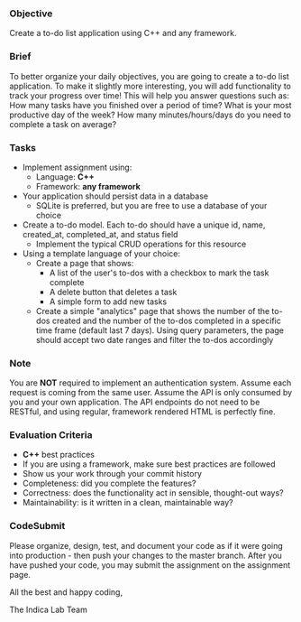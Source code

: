 ### Objective

Create a to-do list application using C++ and any framework.

### Brief

To better organize your daily objectives, you are going to create a to-do list application. To make it slightly more interesting, you will add functionality to track
your progress over time! This will help you answer questions such as: How many tasks have you finished over a period of time? What is your most productive day of the week? How many minutes/hours/days do you need to complete a task on average?

### Tasks

-   Implement assignment using:
    -   Language: **C++**
    -   Framework: **any framework**
-   Your application should persist data in a database
    -   SQLite is preferred, but you are free to use a database of your choice
-   Create a to-do model. Each to-do should have a unique id, name, created_at, completed_at, and status field
    -   Implement the typical CRUD operations for this resource
-   Using a template language of your choice:
    -   Create a page that shows:
        -   A list of the user's to-dos with a checkbox to mark the task complete
        -   A delete button that deletes a task
        -   A simple form to add new tasks
    -   Create a simple "analytics" page that shows the number of the to-dos created and the number of the to-dos completed in a specific time frame (default last 7 days). Using query parameters, the page should accept two date ranges and filter the to-dos accordingly

### Note

You are **NOT** required to implement an authentication system. Assume each request is coming from the same user. Assume the API is only consumed by you and your own application. The API endpoints do not need to be RESTful, and using regular, framework rendered HTML is perfectly fine.

### Evaluation Criteria

-   **C++** best practices
-   If you are using a framework, make sure best practices are followed
-   Show us your work through your commit history
-   Completeness: did you complete the features?
-   Correctness: does the functionality act in sensible, thought-out ways?
-   Maintainability: is it written in a clean, maintainable way?

### CodeSubmit

Please organize, design, test, and document your code as if it were going into production - then push your changes to the
master branch. After you have pushed your code, you may submit the assignment on the assignment page.

All the best and happy coding,

The Indica Lab Team